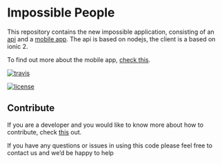 # Impossible People

This repository contains the new impossible application, consisting of an [api](https://github.com/iampossible/impossiblepeople/tree/master/api) and a [mobile app](https://github.com/iampossible/impossiblepeople/tree/master/app). The api is based on nodejs, the client is a based on ionic 2.

To find out more about the mobile app, [check this](https://github.com/iampossible/impossiblepeople/blob/master/app/README.md).

[![travis](https://travis-ci.org/iampossible/impossiblepeople.svg?branch=master)](https://travis-ci.org/iampossible/impossiblepeople)

[![license](https://img.shields.io/github/license/iampossible/impossiblepeople.svg)](https://github.com/iampossible/impossiblepeople/blob/master/LICENSE)

## Contribute
If you are a developer and you would like to know more about how to contribute, check [this](https://github.com/iampossible/impossiblepeople/blob/master/DEVELOPER.md) out.


If you have any questions or issues in using this code please feel free to contact us and we’d be happy to help
